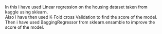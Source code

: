 In this i have used Linear regression on the housing dataset taken from kaggle using sklearn. <br>
Also I have then used K-Fold cross Validation to find the score of the model.  <br>
Then i have used BaggingRegressor from sklearn.ensamble to improve the score of the model.
